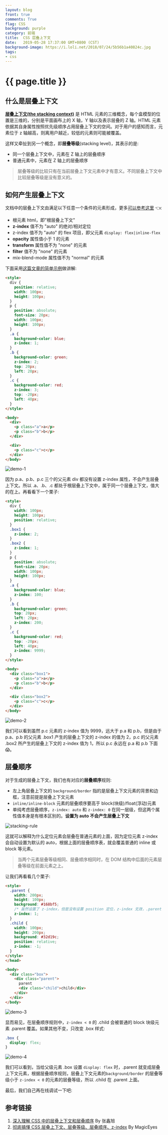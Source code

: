 ```yaml
---
layout: blog
front: true
comments: True
flag: CSS
background: purple
category: 前端
title:  CSS 层叠上下文
date:   2019-05-28 17:37:00 GMT+0800 (CST)
background-image: https://i.loli.net/2018/07/24/5b56b1a40824c.jpg
tags:
- css
---
```

# {{ page.title }}

## 什么是层叠上下文

[**层叠上下文(the stacking context)**](https://developer.mozilla.org/zh-CN/docs/Web/Guide/CSS/Understanding_z_index/The_stacking_context) 是 HTML 元素的三维概念，每个盒模型的位置是三维的，分别是平面画布上的 X 轴，Y 轴以及表示层叠的 Z 轴。HTML 元素依据其自身属性按照优先级顺序占用层叠上下文的空间。对于用户的感知而言，元素位于 z 轴越高，则离用户越近，较低的元素则可能被覆盖。

这样又牵扯到另一个概念，即**层叠等级**(stacking level)，其表示的是:

* 同一个层叠上下文中，元素在 Z 轴上的层叠顺序
* 普通元素中，元素在 Z 轴上的层叠顺序

> 层叠等级的比较只有在当前层叠上下文元素中才有意义。不同层叠上下文中比较层叠等级是没有意义的。

## 如何产生层叠上下文

文档中的层叠上下文由满足以下任意一个条件的元素形成，更多[可以参考这里](https://developer.mozilla.org/zh-CN/docs/Web/Guide/CSS/Understanding_z_index/The_stacking_context) 👈:

* 根元素 html，即"根层叠上下文"
* **z-index** 值不为 "auto" 的绝对/相对定位
* z-index 值不为 "auto" 的 flex 项目，即父元素 `display: flex|inline-flex`
* **opacity** 属性值小于 1 的元素
* **transform** 属性值不为 "none" 的元素
* **filter** 值不为 "none" 的元素
* mix-blend-mode 属性值不为 "normal" 的元素

下面采用[这篇文章的简单示例](https://juejin.im/post/5b876f86518825431079ddd6)做讲解:

```HTML
<style>
  div {  
    position: relative;  
    width: 100px;  
    height: 100px;  
  }  
  p {  
    position: absolute;  
    font-size: 20px;  
    width: 100px;  
    height: 100px;  
  }  
  .a {  
    background-color: blue;  
    z-index: 1;  
  }  
  .b {  
    background-color: green;  
    z-index: 2;  
    top: 20px;  
    left: 20px;  
  }  
  .c {  
    background-color: red;  
    z-index: 3;  
    top: -20px;  
    left: 40px;  
  }
</style>

<body>  
  <div>  
    <p class="a">a</p>  
    <p class="b">b</p>  
  </div>

  <div>  
    <p class="c">c</p>  
  </div>  
</body>
```

![demo-1](https://user-gold-cdn.xitu.io/2018/8/30/165890e9dcadf485?imageView2/0/w/1280/h/960/ignore-error/1)

因为 p.a、p.b、p.c 三个的父元素 div 都没有设置 z-index 属性，不会产生层叠上下文。所以 .a、.b、.c 都处于根层叠上下文中，属于同一个层叠上下文，值大的在上。再看看下一个栗子:

```HTML
<style>
  div {
    width: 100px;
    height: 100px;
    position: relative;
  }
  .box1 {
    z-index: 2;
  }
  .box2 {
    z-index: 1;
  }
  p {
    position: absolute;
    font-size: 20px;
    width: 100px;
    height: 100px;
  }
  .a {
    background-color: blue;
    z-index: 100;
  }
  .b {
    background-color: green;
    top: 20px;
    left: 20px;
    z-index: 200;
  }
  .c {
    background-color: red;
    top: -20px;
    left: 40px;
    z-index: 9999;
  }
</style>

<body>
  <div class="box1">
    <p class="a">a</p>
    <p class="b">b</p>
  </div>

  <div class="box2">
    <p class="c">c</p>
  </div>
</body>
```

![demo-2](https://user-gold-cdn.xitu.io/2018/8/30/165890ecb78125b2?imageView2/0/w/1280/h/960/ignore-error/1)

我们可以看到虽然 p.c 元素的 z-index 值为 9999，远大于 p.a 和 p.b，但是由于 p.a、p.b 的父元素 .box1 产生的层叠上下文的 z-index 的值为 2，p.c 的父元素 .box2 所产生的层叠上下文的 z-index 值为 1，所以 p.c 永远在 p.a 和 p.b 下面 😱。

## 层叠顺序

对于生成的层叠上下文，我们也有对应的**层叠顺序**规则:

* 左上角层叠上下文的 `background/border` 指的是层叠上下文元素的背景和边框，注意前提是层叠上下文元素
* `inline/inline-block` 元素的层叠顺序要高于 block(块级)/float(浮动)元素
* 单纯考虑层叠顺序，`z-index: auto` 和 `z-index: 0` 在同一层级，但这两个属性值本身是有根本区别的。**设置为 auto 不会产生层叠上下文**

![stacking-rule](https://user-gold-cdn.xitu.io/2018/8/30/1658910c5cb364b6?imageView2/0/w/1280/h/960/ignore-error/1)

这就可以解释为什么定位元素会层叠在普通元素的上面，因为定位元素 z-index 会自动设置为默认的 auto，根据上面的层叠顺序表，就会覆盖普通的 inline 或 block 等元素。

> 当两个元素层叠等级相同、层叠顺序相同时，在 DOM 结构中后面的元素层叠等级在前面元素之上。

让我们再看看几个栗子:

```HTML
<style>
  .parent {
    width: 200px;
    height: 100px;
    background: #168bf5;
    /* 虽然设置了 z-index，但是没有设置 position 定位，z-index 无效，.parent 还是普通元素，没有产生层叠上下文 */
    z-index: 1;
  }
  .child {
    width: 100px;
    height: 200px;
    background: #32d19c;
    position: relative;
    z-index: -1;
  }
</style>
</head>

<body>
  <div class="box">
    <div class="parent">
      parent
      <div class="child">child</div>
    </div>
  </div>
</body>
```

![demo-3](https://user-gold-cdn.xitu.io/2018/8/30/165890f762484a78?imageView2/0/w/1280/h/960/ignore-error/1)

显而易见，在层叠顺序规则中，`z-index < 0` 的 .child 会被普通的 block 块级元素 .parent 覆盖。如果其他不变，只改变 .box 样式:

```CSS
.box {
  display: flex;
}
```

![demo-4](https://user-gold-cdn.xitu.io/2018/8/30/165890f9438f582c?imageView2/0/w/1280/h/960/ignore-error/1)

我们可以看到，当给父级元素 .box 设置 `display: flex` 时，.parent 就变成层叠上下文元素，根据层叠顺序规则，层叠上下文元素的`background/border` 的层叠等级小于 `z-index < 0` 的元素的层叠等级，所以 .child 在 .parent 上面。

最后，我们自己再在线调试一下吧:

<script async src="//jsfiddle.net/Tate_Young/7vr4a3d9/embed/html,css,result/"></script>

## 参考链接

1. [深入理解 CSS 中的层叠上下文和层叠顺序](https://www.zhangxinxu.com/wordpress/2016/01/understand-css-stacking-context-order-z-index/) By 张鑫旭
2. [彻底搞懂 CSS 层叠上下文、层叠等级、层叠顺序、z-index](https://juejin.im/post/5b876f86518825431079ddd6) By MagicEyes
